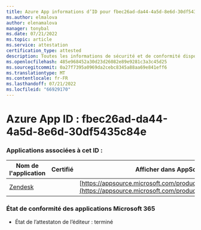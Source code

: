 ```yaml
---
title: Azure App informations d’ID pour fbec26ad-da44-4a5d-8e6d-30df5435c84e
ms.author: elmalova
author: elenamalova
manager: tonybal
ms.date: 07/21/2022
ms.topic: article
ms.service: attestation
certification_type: attested
description: Toutes les informations de sécurité et de conformité disponibles pour fbec26ad-da44-4a5d-8e6d-30df5435c84e.
ms.openlocfilehash: 485e968452a30d23d26082e89e9281c3a3c45d25
ms.sourcegitcommit: 0a27f7395a0969da2cebc8345a88aa69e841eff6
ms.translationtype: MT
ms.contentlocale: fr-FR
ms.lasthandoff: 07/21/2022
ms.locfileid: "66929170"
---
```

# <a name="azure-app-id-fbec26ad-da44-4a5d-8e6d-30df5435c84e"></a>Azure App ID : fbec26ad-da44-4a5d-8e6d-30df5435c84e


### <a name="apps-associated-with-this-id"></a>Applications associées à cet ID :
| **Nom de l'application** | **Certifié** | **Afficher dans AppSource** |
|--------------|---------------|-----------------------|
| [Zendesk](../forward/WA200003782.md) |  | [https://appsource.microsoft.com/product/office/WA200003782](https://appsource.microsoft.com/product/office/WA200003782) |

### <a name="microsoft-365-app-compliance-status"></a>État de conformité des applications Microsoft 365
- État de l’attestaton de l’éditeur : terminé
